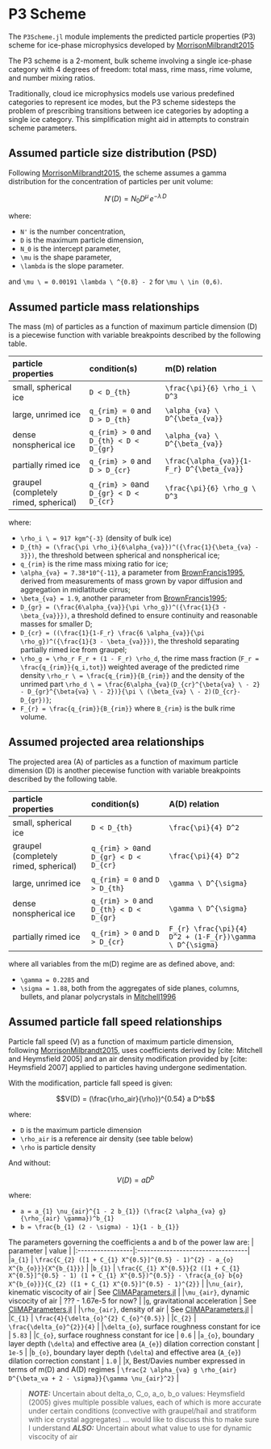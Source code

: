 # P3 Scheme

The `P3Scheme.jl` module implements the predicted particle properties
 (P3) scheme for ice-phase microphysics developed by [MorrisonMilbrandt2015](@cite)

The P3 scheme is a 2-moment, bulk scheme involving a
 single ice-phase category with 4 degrees of freedom: total mass,
 rime mass, rime volume, and number mixing ratios.

Traditionally, cloud ice microphysics models use various predefined
 categories to represent ice modes, but the P3 scheme sidesteps the
 problem of prescribing transitions between ice categories by adopting
 a single ice category. This simplification might
 aid in attempts to constrain scheme parameters.

## Assumed particle size distribution (PSD)

Following [MorrisonMilbrandt2015](@cite), the scheme assumes a
 gamma distribution for the concentration of particles per unit volume:

```math
N'(D) = N_{0} D^\mu \, e^{-\lambda \, D}
```

where:
 - ``N'`` is the number concentration,
 - ``D`` is the maximum particle dimension,
 - ``N_0`` is the intercept parameter,
 - ``\mu`` is the shape parameter,
 - ``\lambda`` is the slope parameter.

and ``\mu \ = 0.00191 \lambda \ ^{0.8} - 2`` for ``\mu \ \in (0,6)``.

## Assumed particle mass relationships

The mass (m) of particles as a function of maximum particle dimension (D)
 is a piecewise function with variable breakpoints described
 by the following table.

| particle properties |      condition(s)     |    m(D) relation      |
|:--------------------|:----------------------|:----------------------|
|small, spherical ice | ``D < D_{th}`` | ``\frac{\pi}{6} \rho_i \ D^3`` |
|large, unrimed ice   | ``q_{rim} = 0`` and ``D > D_{th}`` | ``\alpha_{va} \ D^{\beta_{va}}`` |
|dense nonspherical ice | ``q_{rim} > 0`` and ``D_{th} < D < D_{gr}`` | ``\alpha_{va} \ D^{\beta_{va}}`` |
|partially rimed ice | ``q_{rim} > 0`` and ``D > D_{cr}`` | ``\frac{\alpha_{va}}{1-F_r} D^{\beta_{va}}`` |
|graupel (completely rimed, spherical)| ``q_{rim} > 0``and ``D_{gr} < D < D_{cr}`` | ``\frac{\pi}{6} \rho_g \ D^3`` |

where:
 - ``\rho_i \ = 917 kgm^{-3}`` (density of bulk ice)
 - ``D_{th} = (\frac{\pi \rho_i}{6\alpha_{va}})^({\frac{1}{\beta_{va} - 3}})``,
  the threshold between spherical and nonspherical ice;
 - ``q_{rim}`` is the rime mass mixing ratio for ice;
 - ``\alpha_{va} = 7.38*10^{-11}``, a parameter from [BrownFrancis1995](@cite),
  derived from measurements of mass grown
  by vapor diffusion and aggregation in midlatitude cirrus;
 - ``\beta_{va} = 1.9``, another parameter from [BrownFrancis1995](@cite);
 - ``D_{gr} = (\frac{6\alpha_{va}}{\pi \rho_g})^({\frac{1}{3 - \beta_{va}}})``,
  a threshold defined to ensure continuity
  and reasonable masses for smaller D;
 - ``D_{cr} = ((\frac{1}{1-F_r} \frac{6 \alpha_{va}}{\pi \rho_g})^({\frac{1}{3 - \beta_{va}}})``,
  the threshold separating partially rimed ice from graupel;
 - ``\rho_g = \rho_r F_r + (1 - F_r) \rho_d``,
  the rime mass fraction (``F_r = \frac{q_{rim}}{q_i,tot}``)
  weighted average of the predicted rime density
  ``\rho_r \ = \frac{q_{rim}}{B_{rim}}``
  and the density of the unrimed part
  ``\rho_d \ = \frac{6\alpha_{va}(D_{cr}^{\beta{va} \ - 2} - D_{gr}^{\beta{va} \ - 2})}{\pi \ (\beta_{va} \ - 2)(D_{cr}-D_{gr})}``;
 - ``F_{r} = \frac{q_{rim}}{B_{rim}}`` where ``B_{rim}`` is the bulk rime volume.

## Assumed projected area relationships

The projected area (A) of particles as a function of maximum particle dimension (D)
 is another piecewise function with variable breakpoints described
 by the following table.

| particle properties |      condition(s)     |    A(D) relation      |
|:--------------------|:----------------------|:----------------------|
|small, spherical ice | ``D < D_{th}``        | ``\frac{\pi}{4} D^2`` |
|graupel (completely rimed, spherical)| ``q_{rim} > 0``and ``D_{gr} < D < D_{cr}`` | ``\frac{\pi}{4} D^2`` |
|large, unrimed ice   | ``q_{rim} = 0`` and ``D > D_{th}`` | ``\gamma \ D^{\sigma}`` |
|dense nonspherical ice | ``q_{rim} > 0`` and ``D_{th} < D < D_{gr}`` | ``\gamma \ D^{\sigma}`` |
|partially rimed ice | ``q_{rim} > 0`` and ``D > D_{cr}`` | ``F_{r} \frac{\pi}{4} D^2 + (1-F_{r})\gamma \ D^{\sigma}`` |

where all variables from the m(D) regime are as defined above, and:
 - ``\gamma = 0.2285`` and
 - ``\sigma = 1.88``, both from the aggregates of side planes, columns, bullets,
  and planar polycrystals in [Mitchell1996](@cite)

## Assumed particle fall speed relationships

Particle fall speed (V) as a function of maximum particle dimension,
 following [MorrisonMilbrandt2015](@cite), uses coefficients
 derived by [cite: Mitchell and Heymsfield 2005] and
 an air density modification provided by [cite: Heymsfield 2007] applied to
 particles having undergone sedimentation.

With the modification, particle fall speed is given:

```math
V(D) = (\frac{\rho_air}{\rho})^{0.54} a D^b
```

where:
 - ``D`` is the maximum particle dimension
 - ``\rho_air`` is a reference air density (see table below)
 - ``\rho`` is particle density

And without:

```math
V(D) = a D^b
```

where:
 - ``a = a_{1} \nu_{air}^{1 - 2 b_{1}} (\frac{2 \alpha_{va} g}{\rho_{air} \gamma})^b_{1}``
 - ``b = \frac{b_{1} (2 - \sigma) - 1}{1 - b_{1}}``

The parameters governing the coefficients a and b of the power law are:
|    parameter     |              value                |
|:-----------------|:----------------------------------|
|``a_{1}``         | ``\frac{C_{2} ([1 + C_{1} X^{0.5}]^{0.5} - 1)^{2} - a_{o} X^{b_{o}}}{X^{b_{1}}}`` |
|``b_{1}``         | ``\frac{C_{1} X^{0.5}}{2 ([1 + C_{1} X^{0.5}]^{0.5} - 1) (1 + C_{1} X^{0.5})^{0.5}} - \frac{a_{o} b{o} X^{b_{o}}}{C_{2} ([1 + C_{1} X^{0.5}]^{0.5} - 1)^{2}}`` |
|``\nu_{air}``, kinematic viscocity of air | See [CliMAParameters.jl](https://github.com/CliMA/CLIMAParameters.jl) |
|``\mu_{air}``, dynamic viscocity of air | ??? - 1.67e-5 for now? |
|``g``, gravitational acceleration | See [CliMAParameters.jl](https://github.com/CliMA/CLIMAParameters.jl) |
|``\rho_{air}``, density of air | See [CliMAParameters.jl](https://github.com/CliMA/CLIMAParameters.jl) |
|``C_{1}``         | ``\frac{4}{\delta_{o}^{2} C_{o}^{0.5}}`` |
|``C_{2}``          | ``\frac{\delta_{o}^{2}}{4}`` |
|``\delta_{o}``, surface roughness constant for ice | ``5.83`` |
|``C_{o}``, surface roughness constant for ice | ``0.6`` |
|``a_{o}``, boundary layer depth (``\delta``) and effective area (``A_{e}``) dilation correction constant | ``1e-5`` |
|``b_{o}``, boundary layer depth (``\delta``) and effective area (``A_{e}``) dilation correction constant | ``1.0`` |
|``X``, Best/Davies number expressed in terms of m(D) and A(D) regimes | ``\frac{2 \alpha_{va} g \rho_{air} D^{\beta_va + 2 - \sigma}}{\gamma \nu_{air}^2}`` |

> **_NOTE:_**  Uncertain about delta_o, C_o, a_o, b_o values: Heymsfield (2005) gives multiple possible values,
> each of which is more accurate under certain conditions (convective with graupel/hail and stratiform with ice
> crystal aggregates) ... would like to discuss this to make sure I understand
> **_ALSO:_**  Uncertain about what value to use for dynamic viscocity of air
